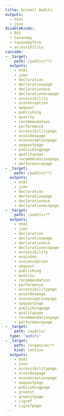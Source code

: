 ```yaml
---
title: Accueil Audits
outputs:
  - html
  - json
disableKinds:
  - RSS
  - taxonomy
  - taxonomyTerm
  - accessibility
cascade:
- _target:
    path: /audits/**/
  outputs:
    - html
    - json
    - declaration
    - declarationpage
    - declarationeco
    - declarationecopage
    - accessibility
    - ecoconception
    - opquast
    - publishing
    - quality
    - recommendation
    - performance
    - accessibilitypage
    - ecoindexpage
    - ecoconceptionpage
    - opquastpage
    - publishingpage
    - qualitypage
    - recommendationpage
    - performancepage
- _target:
    path: /audits/**/
  outputs:
    - html
    - json
    - declaration
    - declarationpage
    - declarationeco
    - declarationecopage
- _target:
    path: /audits/**
  outputs:
    - html
    - json
    - declaration
    - declarationpage
    - declarationeco
    - declarationecopage
    - accessibility
    - ecoindex
    - ecoconception
    - opquast
    - publishing
    - quality
    - recommendation
    - performance
    - accessibilitypage
    - ecoindexpage
    - ecoconceptionpage
    - opquastpage
    - publishingpage
    - qualitypage
    - recommendationpage
    - performancepage
- _target:
    path: /audits/
  type: "audits"
- _target:
    path: /organism/**
    kind: section
  outputs:
    - html
    - json
    - accessibilitypage
    - ecoindexpage
    - ecoconceptionpage
    - opquastpage
    - publishingpage
    - greenit
    - greenitpage
    - cigref
    - cigrefpage
---
```

